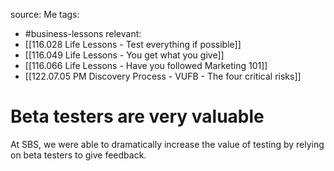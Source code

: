 source: Me
tags:
- #business-lessons 
relevant:
- [[116.028 Life Lessons - Test everything if possible]]
- [[116.049 Life Lessons - You get what you give]]
- [[116.066 Life Lessons - Have you followed Marketing 101]]
- [[122.07.05 PM Discovery Process - VUFB - The four critical risks]]

# Beta testers are very valuable

At SBS, we were able to dramatically increase the value of testing by relying on beta testers to give feedback.
